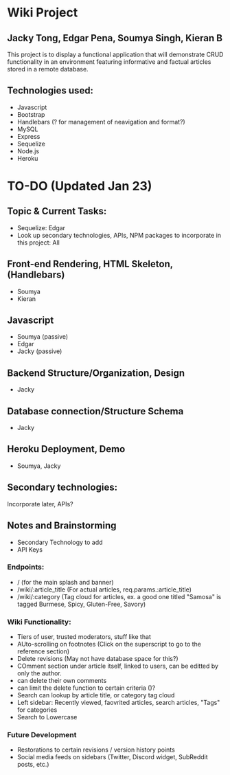 # Wiki Project

## Jacky Tong, Edgar Pena, Soumya Singh, Kieran B

This project is to display a functional application that will demonstrate CRUD functionality in an environment featuring informative and factual articles stored in a remote database.

## Technologies used:

- Javascript
- Bootstrap
- Handlebars (? for management of neavigation and format?)
- MySQL
- Express
- Sequelize
- Node.js
- Heroku

# TO-DO (Updated Jan 23)

## Topic & Current Tasks:

- Sequelize: Edgar
- Look up secondary technologies, APIs, NPM packages to incorporate in this project: All

## Front-end Rendering, HTML Skeleton, (Handlebars)

- Soumya
- Kieran

## Javascript

- Soumya (passive)
- Edgar
- Jacky (passive)

## Backend Structure/Organization, Design

- Jacky

## Database connection/Structure Schema

- Jacky

## Heroku Deployment, Demo

- Soumya, Jacky

## Secondary technologies:

Incorporate later, APIs?

## Notes and Brainstorming

- Secondary Technology to add
- API Keys

### Endpoints:

- / (for the main splash and banner)
- /wiki/:article_title (For actual articles, req.params.:article_title)
- /wiki/:category (Tag cloud for articles, ex. a good one titled "Samosa" is tagged Burmese, Spicy, Gluten-Free, Savory)

### Wiki Functionality:

- Tiers of user, trusted moderators, stuff like that
- AUto-scrolling on footnotes (Click on the superscript to go to the reference section)
- Delete revisions (May not have database space for this?)
- COmment section under article itself, linked to users, can be editted by only the author.
- can delete their own comments
- can limit the delete function to certain criteria ()?
- Search can lookup by article title, or category tag cloud
- Left sidebar:
  Recently viewed, faovrited articles, search articles,
  "Tags" for categories
- Search to Lowercase

### Future Development

- Restorations to certain revisions / version history points
- Social media feeds on sidebars (Twitter, Discord widget, SubReddit posts, etc.)
